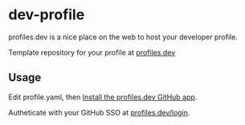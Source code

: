 # dev-profile

profiles.dev is a nice place on the web to host your developer profile.

Template repository for your profile at [profiles.dev](https://profiles.dev/)




## Usage

Edit profile.yaml, then [Install the profiles.dev GitHub app](https://github.com/apps/profilesdev).

Autheticate with your GitHub SSO at [profiles.dev/login](https://profiles.dev/login).

